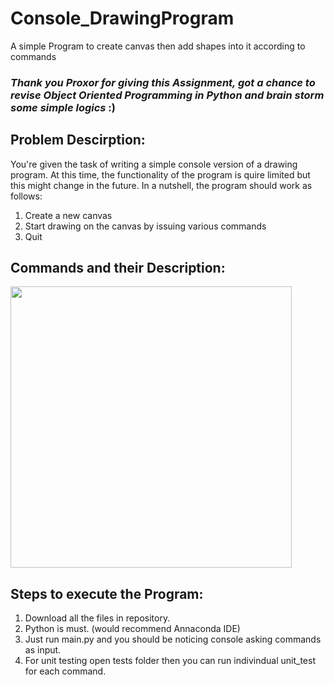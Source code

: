 # Console_DrawingProgram
A simple Program to create canvas then add shapes into it according to commands

### _Thank you Proxor for giving this Assignment, got a chance to revise Object Oriented Programming in Python and brain storm some simple logics_ :)

## Problem Descirption:

You're given the task of writing a simple console version of a drawing program. 
At this time, the functionality of the program is quire limited but this might change in the future. 
In a nutshell, the program should work as follows:
 1. Create a new canvas
 2. Start drawing on the canvas by issuing various commands
 3. Quit
## Commands and their Description:
<img src="https://user-images.githubusercontent.com/54658086/111084861-87ed3800-853a-11eb-9507-d744c1dbbff1.png" width="450" height="450">

## Steps to execute the Program:
1. Download all the files in repository.
2. Python is must. (would recommend Annaconda IDE)
3. Just run main.py and you should be noticing console asking commands as input.
4. For unit testing open tests folder then you can run indivindual unit_test for each command.

